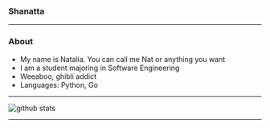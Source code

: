 




### Shanatta 
---------------------------------------------------------------------------------------------------------------------------------------------------------------------------------
### About

- My name is Natalia. You can call me Nat or anything you want
- I am a student majoring in Software Engineering
- Weeaboo, ghibli addict
- Languages: Python, Go

---------------------------------------------------------------------------------------------------------------------------------------------------------------------------------

![github stats](https://github-readme-stats.vercel.app/api?username=Shanatta&show_icons=true)

---------------------------------------------------------------------------------------------------------------------------------------------------------------------------------
